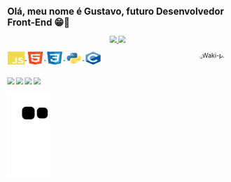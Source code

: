 ## Olá, meu nome é Gustavo, futuro Desenvolvedor Front-End 😁🤗
<div align="center">
  <a href="https://github.com/GustavoWakiBarbosa">
  <img height="180em" src="https://github-readme-stats.vercel.app/api?username=GustavoWakiBarbosa&show_icons=true&theme=merko"/>
  <img height="180em" src="https://github-readme-stats.vercel.app/api/top-langs/?username=GustavoWakiBarbosa&layout=compact&langs_count=7&theme=merko"/>
</div>
<div style="display: inline_block"><br>
  <img align="center" alt="Waki-Js" height="30" width="40" src="https://raw.githubusercontent.com/devicons/devicon/master/icons/javascript/javascript-plain.svg">
  <img align="center" alt="Waki-HTML" height="30" width="40" src="https://raw.githubusercontent.com/devicons/devicon/master/icons/html5/html5-original.svg">
  <img align="center" alt="Waki-CSS" height="30" width="40" src="https://raw.githubusercontent.com/devicons/devicon/master/icons/css3/css3-original.svg">
  <img align="center" alt="Waki-Python" height="30" width="40" src="https://raw.githubusercontent.com/devicons/devicon/master/icons/python/python-original.svg">
  <img align="center" alt="Waki-C" height="30" width="40" src="https://raw.githubusercontent.com/devicons/devicon/master/icons/c/c-original.svg">
  <img align="right" alt="Waki-pic" height="150" style="border-radius:50px;" 
  src="https://c.tenor.com/wpTtlCAEuzgAAAAM/haikyuu-hinata-shouyou.png">
</div>
  
  ##
 
<div> 
  <a href="https://www.linkedin.com/in/gustavo-waki-128993224/" target="_blank"><img src="https://img.shields.io/badge/-LinkedIn-%230077B5?style=for-the-badge&logo=linkedin&logoColor=white" target="_blank"></a> 
  <a href = "mailto:gustavo.barbosa22@fatec.sp.gov.br"><img src="https://img.shields.io/badge/Microsoft_Outlook-0078D4?style=for-the-badge&logo=microsoft-outlook&logoColor=white" target="_blank"></a>
  <a href="https://www.instagram.com/gwaki159/" target="_blank"><img src="https://img.shields.io/badge/-Instagram-%23E4405F?style=for-the-badge&logo=instagram&logoColor=white" target="_blank"></a>
  <a href="https://api.whatsapp.com/send?phone=5519987334298&text=Ol%C3%A1%20Dev!%20Eu%20sou%20o%20Gustavo.%20" target="_blank"><img src="https://img.shields.io/badge/WhatsApp-25D366?style=for-the-badge&logo=whatsapp&logoColor=white" target="_blank"></a>
 
  ![Snake animation](https://github.com/GustavoWakiBarbosa/GustavoWakiBarbosa/blob/output/github-contribution-grid-snake.svg)
 
</div>
